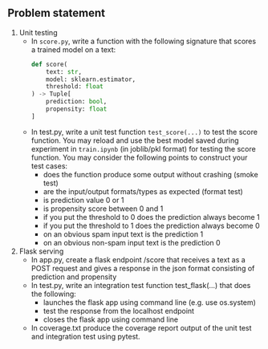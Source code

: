 ## Problem statement

1.  Unit testing
    - In `score.py`, write a function with the following signature that scores a trained model on a text:
      ```python
      def score(
          text: str,
          model: sklearn.estimator,
          threshold: float
      ) -> Tuple[
          prediction: bool,
          propensity: float
      ]
      ```
    - In test.py, write a unit test function `test_score(...)` to test the score function. You may reload and use the best model saved during experiment in `train.ipynb` (in joblib/pkl format) for testing the score function. You may consider the following points to construct your test cases:
      - does the function produce some output without crashing (smoke test)
      - are the input/output formats/types as expected (format test)
      - is prediction value 0 or 1
      - is propensity score between 0 and 1
      - if you put the threshold to 0 does the prediction always become 1
      - if you put the threshold to 1 does the prediction always become 0
      - on an obvious spam input text is the prediction 1
      - on an obvious non-spam input text is the prediction 0
2.  Flask serving
    - In app.py, create a flask endpoint /score that receives a text as a POST request and gives a response in the json format consisting of prediction and propensity
    - In test.py, write an integration test function test_flask(...) that does the following:
      - launches the flask app using command line (e.g. use os.system)
      - test the response from the localhost endpoint
      - closes the flask app using command line
    - In coverage.txt produce the coverage report output of the unit test and integration test using pytest.
